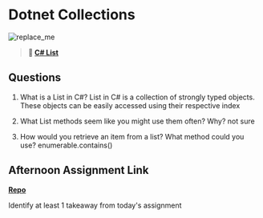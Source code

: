 # Dotnet Collections

![replace_me](https://codeworks.blob.core.windows.net/public/assets/img/illustrations/placeholder.svg)

> **📖 [C# List](https://codeworksacademy.com/fs-student-guide/resources/wk10/02-List-Methods)**

## Questions

1. What is a List in C#?
List in C# is a collection of strongly typed objects. These objects can be easily accessed using their respective index

2. What List methods seem like you might use them often? Why?
not sure

3. How would you retrieve an item from a list? What method could you use?
enumerable.contains()

## Afternoon Assignment Link

**[Repo](https://github.com/deriklee451/AllSpice)**

Identify at least 1 takeaway from today's assignment

